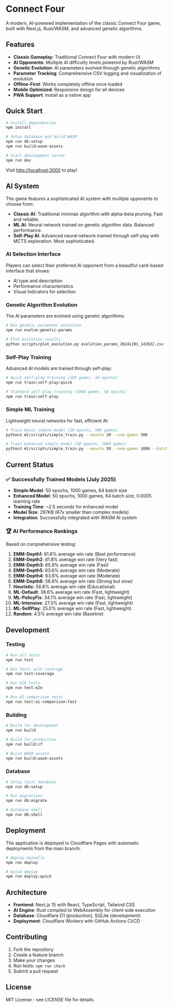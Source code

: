 # Connect Four

A modern, AI-powered implementation of the classic Connect Four game, built with Next.js, Rust/WASM, and advanced genetic algorithms.

## Features

- **Classic Gameplay**: Traditional Connect Four with modern UI
- **AI Opponents**: Multiple AI difficulty levels powered by Rust/WASM
- **Genetic Evolution**: AI parameters evolved through genetic algorithms
- **Parameter Tracking**: Comprehensive CSV logging and visualization of evolution
- **Offline-First**: Works completely offline once loaded
- **Mobile Optimized**: Responsive design for all devices
- **PWA Support**: Install as a native app

## Quick Start

```bash
# Install dependencies
npm install

# Setup database and build WASM
npm run db:setup
npm run build:wasm-assets

# Start development server
npm run dev
```

Visit [http://localhost:3000](http://localhost:3000) to play!

## AI System

The game features a sophisticated AI system with multiple opponents to choose from:

- **Classic AI**: Traditional minimax algorithm with alpha-beta pruning. Fast and reliable.
- **ML AI**: Neural network trained on genetic algorithm data. Balanced performance.
- **Self-Play AI**: Advanced neural network trained through self-play with MCTS exploration. Most sophisticated.

### AI Selection Interface

Players can select their preferred AI opponent from a beautiful card-based interface that shows:

- AI type and description
- Performance characteristics
- Visual indicators for selection

### Genetic Algorithm Evolution

The AI parameters are evolved using genetic algorithms:

```bash
# Run genetic parameter evolution
npm run evolve:genetic-params

# Plot evolution results
python scripts/plot_evolution.py evolution_params_20241201_143022.csv
```

### Self-Play Training

Advanced AI models are trained through self-play:

```bash
# Quick self-play training (100 games, 10 epochs)
npm run train:self-play:quick

# Standard self-play training (1000 games, 50 epochs)
npm run train:self-play
```

### Simple ML Training

Lightweight neural networks for fast, efficient AI:

```bash
# Train basic simple model (20 epochs, 500 games)
python3 ml/scripts/simple_train.py --epochs 20 --num-games 500

# Train enhanced simple model (50 epochs, 1000 games)
python3 ml/scripts/simple_train.py --epochs 50 --num-games 1000 --batch-size 64 --learning-rate 0.0005 --output simple_model_enhanced.json
```

## Current Status

### ✅ Successfully Trained Models (July 2025)

- **Simple Model**: 50 epochs, 1000 games, 64 batch size
- **Enhanced Model**: 50 epochs, 1000 games, 64 batch size, 0.0005 learning rate
- **Training Time**: ~2.5 seconds for enhanced model
- **Model Size**: 297KB (67x smaller than complex models)
- **Integration**: Successfully integrated with WASM AI system

### 🏆 AI Performance Rankings

Based on comprehensive testing:

1. **EMM-Depth1**: 81.8% average win rate (Best performance)
2. **EMM-Depth2**: 81.8% average win rate (Very fast)
3. **EMM-Depth3**: 65.9% average win rate (Fast)
4. **EMM-Depth5**: 63.6% average win rate (Moderate)
5. **EMM-Depth4**: 63.6% average win rate (Moderate)
6. **EMM-Depth6**: 56.8% average win rate (Strong but slow)
7. **Heuristic**: 56.8% average win rate (Educational)
8. **ML-Default**: 38.6% average win rate (Fast, lightweight)
9. **ML-PolicyFix**: 34.1% average win rate (Fast, lightweight)
10. **ML-Intensive**: 27.3% average win rate (Fast, lightweight)
11. **ML-SelfPlay**: 25.0% average win rate (Fast, lightweight)
12. **Random**: 4.5% average win rate (Baseline)

## Development

### Testing

```bash
# Run all tests
npm run test

# Run tests with coverage
npm run test:coverage

# Run E2E tests
npm run test:e2e

# Run AI comparison tests
npm run test:ai-comparison:fast
```

### Building

```bash
# Build for development
npm run build

# Build for production
npm run build:cf

# Build WASM assets
npm run build:wasm-assets
```

### Database

```bash
# Setup local database
npm run db:setup

# Run migrations
npm run db:migrate

# Database shell
npm run db:shell
```

## Deployment

The application is deployed to Cloudflare Pages with automatic deployments from the main branch.

```bash
# Deploy manually
npm run deploy

# Quick deploy
npm run deploy:quick
```

## Architecture

- **Frontend**: Next.js 15 with React, TypeScript, Tailwind CSS
- **AI Engine**: Rust compiled to WebAssembly for client-side execution
- **Database**: Cloudflare D1 (production), SQLite (development)
- **Deployment**: Cloudflare Workers with GitHub Actions CI/CD

## Contributing

1. Fork the repository
2. Create a feature branch
3. Make your changes
4. Run tests: `npm run check`
5. Submit a pull request

## License

MIT License - see LICENSE file for details.
